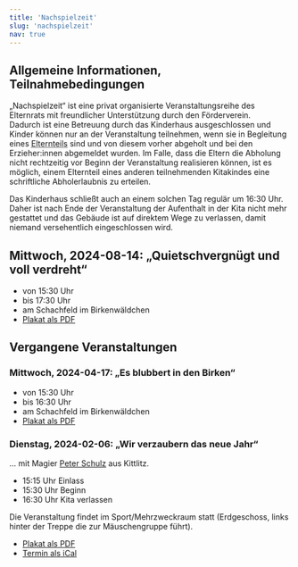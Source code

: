 ```yaml
---
title: 'Nachspielzeit'
slug: 'nachspielzeit'
nav: true
---
```


## Allgemeine Informationen, Teilnahmebedingungen

„Nachspielzeit“ ist eine privat organisierte Veranstaltungsreihe des Elternrats mit freundlicher Unterstützung durch den Förderverein.  
Dadurch ist eine Betreuung durch das Kinderhaus ausgeschlossen und Kinder können nur an der Veranstaltung teilnehmen, wenn sie in Begleitung eines <abbr title="schließt auch andere abholberechtigte Personen ein">Elternteils</abbr> sind und von diesem vorher abgeholt und bei den Erzieher:innen abgemeldet wurden. Im Falle, dass die Eltern die Abholung nicht rechtzeitig vor Beginn der Veranstaltung realisieren können, ist es möglich, einem Elternteil eines anderen teilnehmenden Kitakindes eine schriftliche Abholerlaubnis zu erteilen.  

Das Kinderhaus schließt auch an einem solchen Tag regulär um 16:30 Uhr. Daher ist nach Ende der  Veranstaltung der Aufenthalt in der Kita nicht mehr gestattet und das Gebäude ist auf direktem Wege zu verlassen, damit niemand versehentlich eingeschlossen wird.  
                    <h2>Mittwoch, 2024-08-14: „Quietschvergnügt und voll verdreht“</h2>
                <ul>
                    <li>von 15:30 Uhr</li>
                    <li>bis 17:30 Uhr</li>
                    <li>am Schachfeld im Birkenwäldchen</li>
                    <li><a href="/20240814-nachspielzeit-3.pdf">Plakat als PDF</a></li>
                </ul>
                <h2>Vergangene Veranstaltungen</h2>
                <h3>Mittwoch, 2024-04-17: „Es blubbert in den Birken“</h3>
                <ul>
                    <li>von 15:30 Uhr</li>
                    <li>bis 16:30 Uhr</li>
                    <li>am Schachfeld im Birkenwäldchen</li>
                    <li><a href="/20240417-nachspielzeit-2.pdf">Plakat als PDF</a></li>
                </ul>
                <h3>Dienstag, 2024-02-06: „Wir verzaubern das neue Jahr“</h3>
                <p>… mit Magier <a href="https://www.zauberstudio-kittlitz.de/">Peter Schulz</a> aus Kittlitz.</p>
                <ul>
                    <li>15:15 Uhr Einlass</li>
                    <li>15:30 Uhr Beginn</li>
                    <li>16:30 Uhr Kita verlassen</li>
                </ul>
                <p>Die Veranstaltung findet im Sport/Mehrzweckraum statt (Erdgeschoss, links hinter der Treppe die zur
                    Mäuschengruppe führt).</p>
                <ul>
                    <li><a href="/20240206-nachspielzeit.pdf">Plakat als PDF</a></li>
                    <li><a href="/20240206-nachspielzeit.ics">Termin als iCal</a></li>
                </ul>